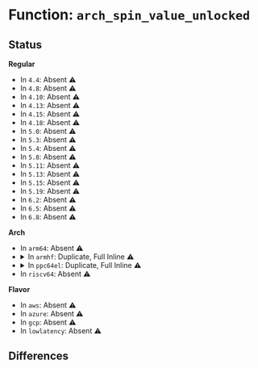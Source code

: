 # Function: <code>arch_spin_value_unlocked</code>

## Status
<b>Regular</b>
<ul>
<li>
In <code>4.4</code>: Absent ⚠️
</li>
<li>
In <code>4.8</code>: Absent ⚠️
</li>
<li>
In <code>4.10</code>: Absent ⚠️
</li>
<li>
In <code>4.13</code>: Absent ⚠️
</li>
<li>
In <code>4.15</code>: Absent ⚠️
</li>
<li>
In <code>4.18</code>: Absent ⚠️
</li>
<li>
In <code>5.0</code>: Absent ⚠️
</li>
<li>
In <code>5.3</code>: Absent ⚠️
</li>
<li>
In <code>5.4</code>: Absent ⚠️
</li>
<li>
In <code>5.8</code>: Absent ⚠️
</li>
<li>
In <code>5.11</code>: Absent ⚠️
</li>
<li>
In <code>5.13</code>: Absent ⚠️
</li>
<li>
In <code>5.15</code>: Absent ⚠️
</li>
<li>
In <code>5.19</code>: Absent ⚠️
</li>
<li>
In <code>6.2</code>: Absent ⚠️
</li>
<li>
In <code>6.5</code>: Absent ⚠️
</li>
<li>
In <code>6.8</code>: Absent ⚠️
</li>
</ul>
<b>Arch</b>
<ul>
<li>
In <code>arm64</code>: Absent ⚠️
</li>
<li>
<details>
<summary>In <code>armhf</code>: Duplicate, Full Inline ⚠️</summary>

**Collision:** Static Duplication

**Inline:** Full

**Transformation:** False

**Instances:**

```
In kernel/fork.c (0)
Location: arch/arm/include/asm/spinlock.h:114
Inline: True
```
```
In kernel/signal.c (0)
Location: arch/arm/include/asm/spinlock.h:114
Inline: True
```
```
In kernel/printk/printk_safe.c (0)
Location: arch/arm/include/asm/spinlock.h:114
Inline: True
```
```
In kernel/audit_tree.c (0)
Location: arch/arm/include/asm/spinlock.h:114
Inline: True
```
```
In kernel/debug/debug_core.c (0)
Location: arch/arm/include/asm/spinlock.h:114
Inline: True
```
```
In kernel/seccomp.c (0)
Location: arch/arm/include/asm/spinlock.h:114
Inline: True
```
```
In mm/list_lru.c (0)
Location: arch/arm/include/asm/spinlock.h:114
Inline: True
```
```
In mm/swapfile.c (0)
Location: arch/arm/include/asm/spinlock.h:114
Inline: True
```
```
In mm/frontswap.c (0)
Location: arch/arm/include/asm/spinlock.h:114
Inline: True
```
```
In mm/zswap.c (0)
Location: arch/arm/include/asm/spinlock.h:114
Inline: True
```
```
In mm/zsmalloc.c (0)
Location: arch/arm/include/asm/spinlock.h:114
Inline: True
```
```
In fs/dcache.c (0)
Location: arch/arm/include/asm/spinlock.h:114
Inline: True
```
```
In fs/fs-writeback.c (0)
Location: arch/arm/include/asm/spinlock.h:114
Inline: True
```
```
In fs/notify/notification.c (0)
Location: arch/arm/include/asm/spinlock.h:114
Inline: True
```
```
In fs/notify/mark.c (0)
Location: arch/arm/include/asm/spinlock.h:114
Inline: True
```
```
In fs/notify/dnotify/dnotify.c (0)
Location: arch/arm/include/asm/spinlock.h:114
Inline: True
```
```
In fs/notify/inotify/inotify_user.c (0)
Location: arch/arm/include/asm/spinlock.h:114
Inline: True
```
```
In fs/notify/fanotify/fanotify_user.c (0)
Location: arch/arm/include/asm/spinlock.h:114
Inline: True
```
```
In fs/ext4/mballoc.c (0)
Location: arch/arm/include/asm/spinlock.h:114
Inline: True
```
```
In fs/jbd2/transaction.c (0)
Location: arch/arm/include/asm/spinlock.h:114
Inline: True
```
```
In fs/jbd2/checkpoint.c (0)
Location: arch/arm/include/asm/spinlock.h:114
Inline: True
```
```
In ipc/sem.c (0)
Location: arch/arm/include/asm/spinlock.h:114
Inline: True
```
```
In security/yama/yama_lsm.c (0)
Location: arch/arm/include/asm/spinlock.h:114
Inline: True
```
```
In lib/lockref.c (0)
Location: arch/arm/include/asm/spinlock.h:114
Inline: True
```
```
In drivers/iommu/rockchip-iommu.c (0)
Location: arch/arm/include/asm/spinlock.h:114
Inline: True
```
```
In drivers/usb/dwc2/hcd_queue.c (0)
Location: arch/arm/include/asm/spinlock.h:114
Inline: True
```
```
In net/core/dev.c (0)
Location: arch/arm/include/asm/spinlock.h:114
Inline: True
```
```
In net/sched/sch_generic.c (0)
Location: arch/arm/include/asm/spinlock.h:114
Inline: True
```
</details>
</li>
<li>
<details>
<summary>In <code>ppc64el</code>: Duplicate, Full Inline ⚠️</summary>

**Collision:** Static Duplication

**Inline:** Full

**Transformation:** False

**Instances:**

```
In arch/powerpc/mm/book3s64/hash_pgtable.c (c00000000008bb30)
Location: arch/powerpc/include/asm/spinlock.h:51
Inline: True
Inline callers:
  - arch/powerpc/mm/book3s64/hash_pgtable.c:hash__pgtable_trans_huge_withdraw
  - arch/powerpc/mm/book3s64/hash_pgtable.c:hash__pgtable_trans_huge_deposit
```
```
In arch/powerpc/mm/book3s64/radix_pgtable.c (c000000000095430)
Location: arch/powerpc/include/asm/spinlock.h:51
Inline: True
Inline callers:
  - arch/powerpc/mm/book3s64/radix_pgtable.c:radix__pgtable_trans_huge_withdraw
  - arch/powerpc/mm/book3s64/radix_pgtable.c:radix__pgtable_trans_huge_deposit
```
```
In kernel/fork.c (c00000000013a280)
Location: arch/powerpc/include/asm/spinlock.h:51
Inline: True
Inline callers:
  - kernel/fork.c:copy_process
```
```
In kernel/signal.c (c000000000154a70)
Location: arch/powerpc/include/asm/spinlock.h:51
Inline: True
Inline callers:
  - kernel/signal.c:__send_signal
  - kernel/signal.c:ptrace_trap_notify
```
```
In kernel/printk/printk_safe.c (c0000000001d067c)
Location: arch/powerpc/include/asm/spinlock.h:51
Inline: True
Inline callers:
  - kernel/printk/printk_safe.c:printk_safe_flush_on_panic
```
```
In kernel/audit_tree.c (c000000000269820)
Location: arch/powerpc/include/asm/spinlock.h:51
Inline: True
Inline callers:
  - kernel/audit_tree.c:audit_tree_freeing_mark
  - kernel/audit_tree.c:prune_tree_chunks
```
```
In kernel/debug/debug_core.c (c0000000002726d4)
Location: arch/powerpc/include/asm/spinlock.h:51
Inline: True
Inline callers:
  - kernel/debug/debug_core.c:kgdb_nmicallback
  - kernel/debug/debug_core.c:kgdb_cpu_enter
```
```
In kernel/seccomp.c (c000000000286ad0)
Location: arch/powerpc/include/asm/spinlock.h:51
Inline: True
Inline callers:
  - kernel/seccomp.c:seccomp_set_mode_filter
  - kernel/seccomp.c:seccomp_set_mode_filter
  - kernel/seccomp.c:seccomp_set_mode_filter
  - kernel/seccomp.c:seccomp_set_mode_filter
  - kernel/seccomp.c:seccomp_set_mode_filter
  - kernel/seccomp.c:seccomp_set_mode_filter
```
```
In mm/list_lru.c (c0000000003b2dc4)
Location: arch/powerpc/include/asm/spinlock.h:51
Inline: True
Inline callers:
  - mm/list_lru.c:__list_lru_walk_one
  - mm/list_lru.c:__list_lru_walk_one
```
```
In mm/swapfile.c (c0000000003f8d84)
Location: arch/powerpc/include/asm/spinlock.h:51
Inline: True
Inline callers:
  - mm/swapfile.c:_enable_swap_info
```
```
In mm/frontswap.c (c0000000004014e4)
Location: arch/powerpc/include/asm/spinlock.h:51
Inline: True
Inline callers:
  - mm/frontswap.c:frontswap_shrink
  - mm/frontswap.c:frontswap_shrink
  - mm/frontswap.c:__frontswap_curr_pages
```
```
In mm/zswap.c (c000000000403654)
Location: arch/powerpc/include/asm/spinlock.h:51
Inline: True
Inline callers:
  - mm/zswap.c:__zswap_param_set
  - mm/zswap.c:zswap_pool_current
```
```
In mm/huge_memory.c (c00000000043f144)
Location: arch/powerpc/include/asm/spinlock.h:51
Inline: True
Inline callers:
  - mm/huge_memory.c:follow_trans_huge_pmd
  - mm/huge_memory.c:follow_devmap_pmd
```
```
In mm/zsmalloc.c (c0000000004672ac)
Location: arch/powerpc/include/asm/spinlock.h:51
Inline: True
Inline callers:
  - mm/zsmalloc.c:__free_zspage
```
```
In fs/dcache.c (c0000000004a3634)
Location: arch/powerpc/include/asm/spinlock.h:51
Inline: True
Inline callers:
  - fs/dcache.c:d_splice_alias
  - fs/dcache.c:__d_move
  - fs/dcache.c:__d_move
  - fs/dcache.c:d_add
  - fs/dcache.c:__d_instantiate
```
```
In fs/fs-writeback.c (c0000000004c5114)
Location: arch/powerpc/include/asm/spinlock.h:51
Inline: True
Inline callers:
  - fs/fs-writeback.c:queue_io
  - fs/fs-writeback.c:inode_io_list_del_locked
  - fs/fs-writeback.c:inode_io_list_move_locked
```
```
In fs/notify/notification.c (c0000000004ef780)
Location: arch/powerpc/include/asm/spinlock.h:51
Inline: True
Inline callers:
  - fs/notify/notification.c:fsnotify_flush_notify
  - fs/notify/notification.c:fsnotify_peek_first_event
  - fs/notify/notification.c:fsnotify_remove_first_event
  - fs/notify/notification.c:fsnotify_remove_queued_event
```
```
In fs/notify/mark.c (c0000000004efd8c)
Location: arch/powerpc/include/asm/spinlock.h:51
Inline: True
Inline callers:
  - fs/notify/mark.c:__fsnotify_recalc_mask
```
```
In fs/notify/dnotify/dnotify.c (c0000000004f22c8)
Location: arch/powerpc/include/asm/spinlock.h:51
Inline: True
Inline callers:
  - fs/notify/dnotify/dnotify.c:dnotify_recalc_inode_mask
```
```
In fs/notify/inotify/inotify_user.c (c0000000004f3234)
Location: arch/powerpc/include/asm/spinlock.h:51
Inline: True
Inline callers:
  - fs/notify/inotify/inotify_user.c:inotify_idr_find_locked
```
```
In fs/notify/fanotify/fanotify_user.c (c0000000004f5aa4)
Location: arch/powerpc/include/asm/spinlock.h:51
Inline: True
Inline callers:
  - fs/notify/fanotify/fanotify_user.c:finish_permission_event
```
```
In fs/ext4/mballoc.c (c0000000005bcf8c)
Location: arch/powerpc/include/asm/spinlock.h:51
Inline: True
Inline callers:
  - fs/ext4/mballoc.c:ext4_trim_all_free
  - fs/ext4/mballoc.c:mb_mark_used
  - fs/ext4/mballoc.c:mb_find_extent
  - fs/ext4/mballoc.c:mb_free_blocks
```
```
In fs/jbd2/transaction.c (c000000000605fb4)
Location: arch/powerpc/include/asm/spinlock.h:51
Inline: True
Inline callers:
  - fs/jbd2/transaction.c:__jbd2_journal_refile_buffer
  - fs/jbd2/transaction.c:__jbd2_journal_file_buffer
  - fs/jbd2/transaction.c:__jbd2_journal_temp_unlink_buffer
```
```
In fs/jbd2/checkpoint.c (c00000000060a258)
Location: arch/powerpc/include/asm/spinlock.h:51
Inline: True
Inline callers:
  - fs/jbd2/checkpoint.c:__jbd2_journal_drop_transaction
```
```
In ipc/sem.c (c00000000066fe64)
Location: arch/powerpc/include/asm/spinlock.h:51
Inline: True
Inline callers:
  - ipc/sem.c:exit_sem
  - ipc/sem.c:do_semtimedop
  - ipc/sem.c:do_semtimedop
  - ipc/sem.c:lookup_undo
  - ipc/sem.c:semctl_main
  - ipc/sem.c:semctl_setval
  - ipc/sem.c:freeary
```
```
In security/yama/yama_lsm.c (c0000000007282e8)
Location: arch/powerpc/include/asm/spinlock.h:51
Inline: True
Inline callers:
  - security/yama/yama_lsm.c:report_access
```
```
In lib/lockref.c (c0000000007caf0c)
Location: arch/powerpc/include/asm/spinlock.h:51
Inline: True
Inline callers:
  - lib/lockref.c:lockref_get_not_dead
  - lib/lockref.c:lockref_mark_dead
  - lib/lockref.c:lockref_put_or_lock
  - lib/lockref.c:lockref_put_return
  - lib/lockref.c:lockref_get_or_lock
  - lib/lockref.c:lockref_put_not_zero
  - lib/lockref.c:lockref_get_not_zero
```
```
In drivers/usb/dwc2/hcd_queue.c (c000000000b12f18)
Location: arch/powerpc/include/asm/spinlock.h:51
Inline: True
Inline callers:
  - drivers/usb/dwc2/hcd_queue.c:dwc2_do_unreserve
```
```
In net/core/dev.c (0)
Location: arch/powerpc/include/asm/spinlock.h:51
Inline: True
```
```
In net/sched/sch_generic.c (c000000000d33290)
Location: arch/powerpc/include/asm/spinlock.h:51
Inline: True
Inline callers:
  - net/sched/sch_generic.c:dev_deactivate_many
```
</details>
</li>
<li>
In <code>riscv64</code>: Absent ⚠️
</li>
</ul>
<b>Flavor</b>
<ul>
<li>
In <code>aws</code>: Absent ⚠️
</li>
<li>
In <code>azure</code>: Absent ⚠️
</li>
<li>
In <code>gcp</code>: Absent ⚠️
</li>
<li>
In <code>lowlatency</code>: Absent ⚠️
</li>
</ul>

## Differences
